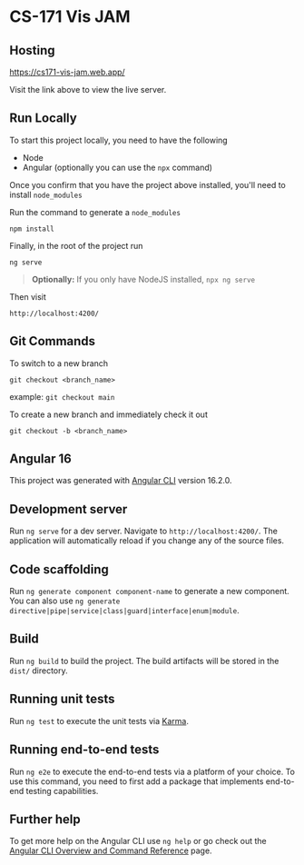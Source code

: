 # CS-171 Vis JAM

## Hosting
https://cs171-vis-jam.web.app/

Visit the link above to view the live server.

## Run Locally
To start this project locally, you need to have the following
- Node
- Angular (optionally you can use the `npx` command)


Once you confirm that you have the project above installed, you'll need to install `node_modules`

Run the command to generate a `node_modules`
```
npm install
```

Finally, in the root of the project run 
```
ng serve
``` 
> **Optionally:** If you only have NodeJS installed, `npx ng serve`

Then visit 
```
http://localhost:4200/
```

## Git Commands

To switch to a new branch
```
git checkout <branch_name>
```
example: `git checkout main`

To create a new branch and immediately check it out
```
git checkout -b <branch_name>
```


## Angular 16
This project was generated with [Angular CLI](https://github.com/angular/angular-cli) version 16.2.0.

## Development server

Run `ng serve` for a dev server. Navigate to `http://localhost:4200/`. The application will automatically reload if you change any of the source files.

## Code scaffolding

Run `ng generate component component-name` to generate a new component. You can also use `ng generate directive|pipe|service|class|guard|interface|enum|module`.

## Build

Run `ng build` to build the project. The build artifacts will be stored in the `dist/` directory.

## Running unit tests

Run `ng test` to execute the unit tests via [Karma](https://karma-runner.github.io).

## Running end-to-end tests

Run `ng e2e` to execute the end-to-end tests via a platform of your choice. To use this command, you need to first add a package that implements end-to-end testing capabilities.

## Further help

To get more help on the Angular CLI use `ng help` or go check out the [Angular CLI Overview and Command Reference](https://angular.io/cli) page.
